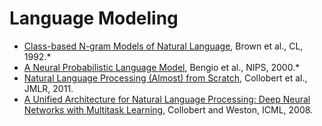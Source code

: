 # Language Modeling

* [Class-based N-gram Models of Natural Language](http://aclweb.org/anthology/J92-4003), Brown et al., CL, 1992.*
* [A Neural Probabilistic Language Model](https://papers.nips.cc/paper/1839-a-neural-probabilistic-language-model.pdf), Bengio et al., NIPS, 2000.*
* [Natural Language Processing (Almost) from Scratch](http://www.jmlr.org/papers/volume12/collobert11a/collobert11a.pdf), Collobert et al., JMLR, 2011.
* [A Unified Architecture for Natural Language Processing: Deep Neural Networks with Multitask Learning](http://icml2008.cs.helsinki.fi/papers/391.pdf), Collobert and Weston, ICML, 2008.

